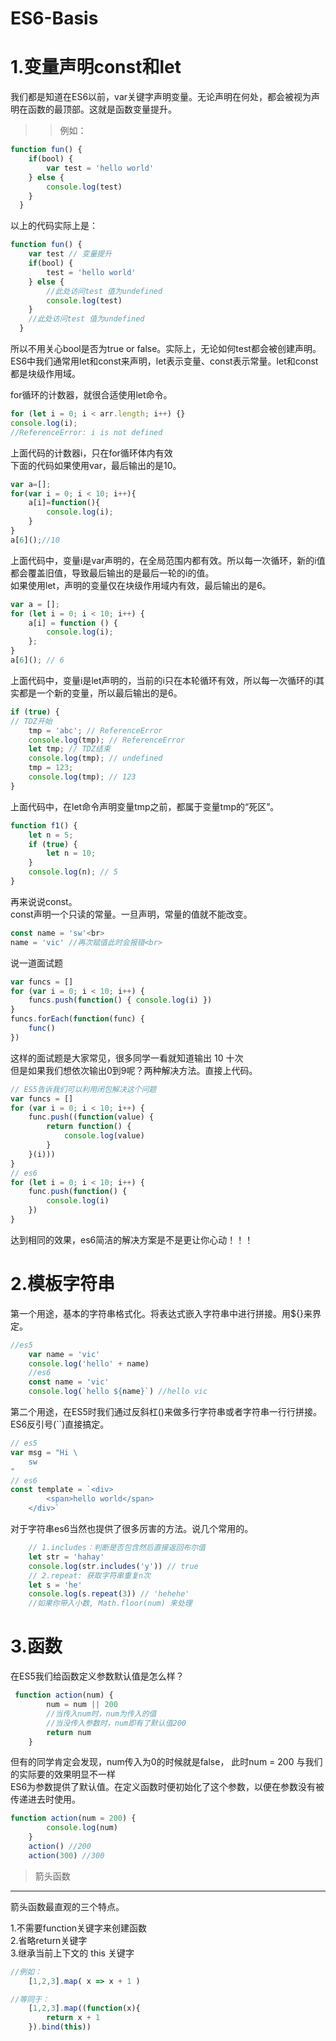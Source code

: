 # ES6-Basis
1.变量声明const和let
====================
我们都是知道在ES6以前，var关键字声明变量。无论声明在何处，都会被视为声明在函数的最顶部。这就是函数变量提升。<br>
>>例如：
```javascript
function fun() {
    if(bool) {
        var test = 'hello world'
    } else {
        console.log(test)
    }
  }
```
以上的代码实际上是：<br>
```javascript
function fun() {
    var test // 变量提升
    if(bool) {
        test = 'hello world'
    } else {
        //此处访问test 值为undefined
        console.log(test)
    }
    //此处访问test 值为undefined
  }
```
所以不用关心bool是否为true or false。实际上，无论如何test都会被创建声明。<br>
ES6中我们通常用let和const来声明，let表示变量、const表示常量。let和const都是块级作用域。<br>

for循环的计数器，就很合适使用let命令。<br>
```javascript
for (let i = 0; i < arr.length; i++) {}
console.log(i);
//ReferenceError: i is not defined
```
上面代码的计数器i，只在for循环体内有效<br>
下面的代码如果使用var，最后输出的是10。<br>
```javascript
var a=[];
for(var i = 0; i < 10; i++){
    a[i]=function(){
        console.log(i);
    }
}
a[6]();//10
```
上面代码中，变量i是var声明的，在全局范围内都有效。所以每一次循环，新的i值都会覆盖旧值，导致最后输出的是最后一轮的i的值。<br>
如果使用let，声明的变量仅在块级作用域内有效，最后输出的是6。<br>
```javascript
var a = [];
for (let i = 0; i < 10; i++) {
    a[i] = function () {
        console.log(i);
    };
}
a[6](); // 6
```
上面代码中，变量i是let声明的，当前的i只在本轮循环有效，所以每一次循环的i其实都是一个新的变量，所以最后输出的是6。<br>
```javascript
if (true) {
// TDZ开始
    tmp = 'abc'; // ReferenceError
    console.log(tmp); // ReferenceError
    let tmp; // TDZ结束
    console.log(tmp); // undefined
    tmp = 123;
    console.log(tmp); // 123
}
```
上面代码中，在let命令声明变量tmp之前，都属于变量tmp的“死区”。

```javascript
function f1() {
    let n = 5;
    if (true) {
        let n = 10;
    }
    console.log(n); // 5
}
```
再来说说const。<br>
const声明一个只读的常量。一旦声明，常量的值就不能改变。<br>
```javascript
const name = 'sw'<br>
name = 'vic' //再次赋值此时会报错<br>
```
说一道面试题<br>
```javascript
var funcs = []
for (var i = 0; i < 10; i++) {
    funcs.push(function() { console.log(i) })
}
funcs.forEach(function(func) {
    func()
})
```
这样的面试题是大家常见，很多同学一看就知道输出 10 十次<br>
但是如果我们想依次输出0到9呢？两种解决方法。直接上代码。<br>
```javascript
// ES5告诉我们可以利用闭包解决这个问题
var funcs = []
for (var i = 0; i < 10; i++) {
    func.push((function(value) {
        return function() {
            console.log(value)
        }
    }(i)))
}
// es6
for (let i = 0; i < 10; i++) {
    func.push(function() {
        console.log(i)
    })
}
```
达到相同的效果，es6简洁的解决方案是不是更让你心动！！！<br>

2.模板字符串
==================
第一个用途，基本的字符串格式化。将表达式嵌入字符串中进行拼接。用${}来界定。<br>
```javascript
//es5 
    var name = 'vic'
    console.log('hello' + name)
    //es6
    const name = 'vic'
    console.log(`hello ${name}`) //hello vic
```
第二个用途，在ES5时我们通过反斜杠(\)来做多行字符串或者字符串一行行拼接。ES6反引号(``)直接搞定。<br>
```javascript
// es5
var msg = "Hi \
    sw
"
// es6
const template = `<div>
        <span>hello world</span>
    </div>`
```
对于字符串es6当然也提供了很多厉害的方法。说几个常用的。<br>
```javascript
    // 1.includes：判断是否包含然后直接返回布尔值
    let str = 'hahay'
    console.log(str.includes('y')) // true
    // 2.repeat: 获取字符串重复n次
    let s = 'he'
    console.log(s.repeat(3)) // 'hehehe'
    //如果你带入小数, Math.floor(num) 来处理
```
3.函数
==============================
在ES5我们给函数定义参数默认值是怎么样？<br>
```javascript
 function action(num) {
        num = num || 200
        //当传入num时，num为传入的值
        //当没传入参数时，num即有了默认值200
        return num
    }
```
但有的同学肯定会发现，num传入为0的时候就是false， 此时num = 200 与我们的实际要的效果明显不一样<br>
ES6为参数提供了默认值。在定义函数时便初始化了这个参数，以便在参数没有被传递进去时使用。<br>
```javascript
function action(num = 200) {
        console.log(num)
    }
    action() //200
    action(300) //300
```
>箭头函数
-----------
箭头函数最直观的三个特点。

1.不需要function关键字来创建函数<br>
2.省略return关键字<br>
3.继承当前上下文的 this 关键字<br>
```javascript
//例如：
    [1,2,3].map( x => x + 1 )

//等同于：
    [1,2,3].map((function(x){
        return x + 1
    }).bind(this))
```
